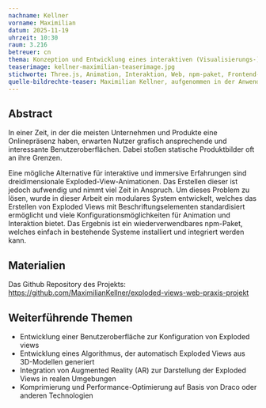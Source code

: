 ```yaml
---
nachname: Kellner
vorname: Maximilian
datum: 2025-11-19
uhrzeit: 10:30
raum: 3.216 
betreuer: cn
thema: Konzeption und Entwicklung eines interaktiven (Visualisierungs-)Systems für Exploded Views im Web
teaserimage: kellner-maximilian-teaserimage.jpg
stichworte: Three.js, Animation, Interaktion, Web, npm-paket, Frontend-Development, UI/UX, 3D, Exploded View
quelle-bildrechte-teaser: Maximilian Kellner, aufgenommen in der Anwendung
---
```


## Abstract
In einer Zeit, in der die meisten Unternehmen und Produkte eine Onlinepräsenz haben, erwarten Nutzer grafisch ansprechende und interessante Benutzeroberflächen. Dabei stoßen statische Produktbilder oft an ihre Grenzen.

Eine mögliche Alternative für interaktive und immersive Erfahrungen sind dreidimensionale Exploded-View-Animationen. Das Erstellen dieser ist jedoch aufwendig und nimmt viel Zeit in Anspruch. Um dieses Problem zu lösen, wurde in dieser Arbeit ein modulares System entwickelt, welches das Erstellen von Exploded Views mit Beschriftungselementen standardisiert ermöglicht und viele Konfigurationsmöglichkeiten für Animation und Interaktion bietet. Das Ergebnis ist ein wiederverwendbares npm-Paket, welches einfach in bestehende Systeme installiert und integriert werden kann. 


## Materialien
Das Github Repository des Projekts: https://github.com/MaximilianKellner/exploded-views-web-praxis-projekt

## Weiterführende Themen
* Entwicklung einer Benutzeroberfläche zur Konfiguration von Exploded views
* Entwicklung eines Algorithmus, der automatisch Exploded Views aus 3D-Modellen generiert
* Integration von Augmented Reality (AR) zur Darstellung der Exploded Views in realen Umgebungen
* Komprimierung und Performance-Optimierung auf Basis von Draco oder anderen Technologien